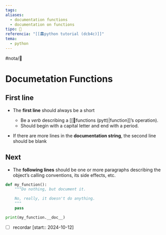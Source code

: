 ```yaml
---
tags: 
aliases:
  - documentation functions
  - documentation on functions
tipo: 📑
referencia: "[[🏛️python tutorial (dcb4c)]]"
tema:
  - python
---
```


#nota/📑

# Documetation Functions

## First line 

- The __first line__ should always be a short
    - Be a _verb_ describing a [[📑functions (pytt)|function]]’s operation). 
    - Should begin with a capital letter and end with a period.


- If there are more lines in the __documentation string__, the second line should be blank

## Next

- The __following lines__ should be one or more paragraphs describing the object’s calling conventions, its side effects, etc.



```python
def my_function():
    """Do nothing, but document it.

    No, really, it doesn't do anything.
    """
    pass

print(my_function.__doc__)
```


- [ ] recordar  [start:: 2024-10-12]